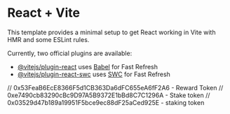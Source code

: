 # React + Vite

This template provides a minimal setup to get React working in Vite with HMR and some ESLint rules.

Currently, two official plugins are available:

- [@vitejs/plugin-react](https://github.com/vitejs/vite-plugin-react/blob/main/packages/plugin-react/README.md) uses [Babel](https://babeljs.io/) for Fast Refresh
- [@vitejs/plugin-react-swc](https://github.com/vitejs/vite-plugin-react-swc) uses [SWC](https://swc.rs/) for Fast Refresh


// 0x53FeaB6EcE8366F5d1CB363Da6dFC655eA6fF2A6 - Reward Token
// 0xe7490cb83290cBc9D97A5B9372E1bBd8C7C1296A - Stake token
// 0x03529d47b189a19951F5bce9ec88dF25aCed925E - staking token